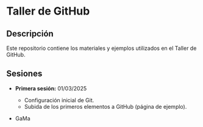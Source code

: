 # Taller de GitHub

## Descripción

Este repositorio contiene los materiales y ejemplos utilizados en el Taller de GitHub.

## Sesiones
* **Primera sesión:** 01/03/2025
    * Configuración inicial de Git.
    * Subida de los primeros elementos a GitHub (página de ejemplo).


* GaMa
